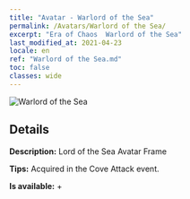 ```yaml
---
title: "Avatar - Warlord of the Sea"
permalink: /Avatars/Warlord of the Sea/
excerpt: "Era of Chaos  Warlord of the Sea"
last_modified_at: 2021-04-23
locale: en
ref: "Warlord of the Sea.md"
toc: false
classes: wide
---
```

 ![Warlord of the Sea](/images/a/avatarFrame_202.png)

## Details

 **Description:** Lord of the Sea Avatar Frame 

 **Tips:** Acquired in the Cove Attack event. 

 **Is available:**  + 

